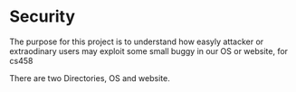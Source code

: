 # Security

<!------------------------------------------>
The purpose for this project is
to understand how easyly attacker 
or extraodinary users may exploit
some small buggy in our OS or website,
for cs458
<!------------------------------------------>

There are two Directories, OS and website.


